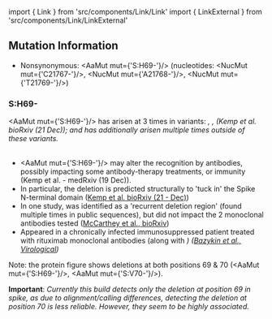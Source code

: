 import { Link } from 'src/components/Link/Link'
import { LinkExternal } from 'src/components/Link/LinkExternal'

## Mutation Information

- Nonsynonymous: <AaMut mut={'S:H69-'}/> (nucleotides: <NucMut mut={'C21767-'}/>, <NucMut mut={'A21768-'}/>, <NucMut mut={'T21769-'}/>)

### S:H69-
<AaMut mut={'S:H69-'}/> has arisen at 3 times in variants: <Var name="S:Y453F"/>, <Var name="20A/S:439K"/>, <Var name="S:N501"/> (<LinkExternal href="https://www.biorxiv.org/content/10.1101/2020.12.14.422555v3">Kemp et al. bioRxiv (21 Dec)</LinkExternal>); and has additionally arisen multiple times outside of these variants.<br/><br/>

- <AaMut mut={'S:H69-'}/> may alter the recognition by antibodies, possibly impacting some antibody-therapy treatments, or immunity (<LinkExternal href="https://www.medrxiv.org/content/10.1101/2020.12.05.20241927v2">Kemp et al. - medRxiv (19 Dec)</LinkExternal>).
- In particular, the deletion is predicted structurally to 'tuck in' the Spike N-terminal domain ([Kemp et al. bioRxiv (21 - Dec)](https://www.biorxiv.org/content/10.1101/2020.12.14.422555v3))
- In one study, was identified as a 'recurrent deletion region' (found multiple times in public sequences), but did not impact the 2 monoclonal antibodies tested ([McCarthey et al., bioRxiv](https://www.biorxiv.org/content/10.1101/2020.11.19.389916v1))
- Appeared in a chronically infected immunosuppressed patient treated with rituximab monoclonal antibodies (along with <Var name="S:Y453F"/>) ([Bazykin et al., Virological](https://virological.org/t/emergence-of-y453f-and-69-70hv-mutations-in-a-lymphoma-patient-with-long-term-covid-19/580))


Note: the protein figure shows deletions at both positions 69 & 70 (<AaMut mut={'S:H69-'}/>, <AaMut mut={'S:V70-'}/>).

**Important**: *Currently this build detects only the deletion at position 69 in spike, as due to alignment/calling differences, detecting the deletion at position 70 is less reliable. However, they seem to be highly associated.*
